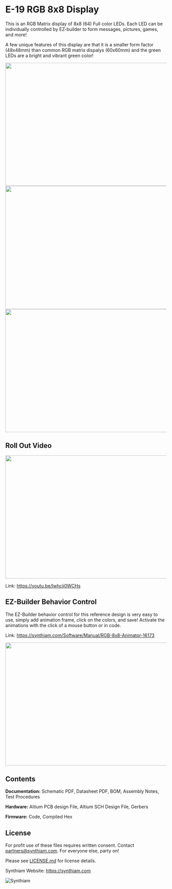 # E-19 RGB 8x8 Display

This is an RGB Matrix display of 8x8 (64) Full color LEDs. Each LED can be individually controlled by EZ-builder to form messages, pictures, games, and more!

A few unique features of this display are that it is a smaller form factor (48x48mm) than common RGB matrix dispalys (60x60mm) and the green LEDs are a bright and vibrant green color!

<p align="center">
<img src="https://live.staticflickr.com/65535/33867577668_3501be2fde_k.jpg" width="683" height="383">
<img src="https://live.staticflickr.com/65535/32801182037_fcb34d834e_k.jpg" width="683" height="383">
<img src="https://www.ez-robot.com/Shop/Images/Products/52.jpg" width="683" height="383">

## Roll Out Video

<a href=https://youtu.be/Iwhcii0WCHs><img src="https://media.giphy.com/media/SYWj5thk1iR8p5mULy/giphy.gif" width="683" height="383"></a></p>

Link: https://youtu.be/Iwhcii0WCHs

## EZ-Builder Behavior Control

The EZ-Builder behavior control for this reference design is very easy to use, simply add animation frame, click on the colors, and save! Activate the animations with the click of a mouse button or in code. 

Link: https://synthiam.com/Software/Manual/RGB-8x8-Animator-16173

<p align="center"><a href=https://synthiam.com/Software/Manual/RGB-8x8-Animator-16173><img src="https://live.staticflickr.com/65535/48718203842_73170065c7_n.jpg" width="683" height="383"></a></p>

## Contents

**Documentation:** Schematic PDF, Datasheet PDF, BOM, Assembly Notes, Test Procedures

**Hardware:** Altium PCB design File, Altium SCH Design File, Gerbers

**Firmware:** Code, Compiled Hex

## License

For profit use of these files requires written consent. Contact partners@synthiam.com. For everyone else, party on!

Please see [LICENSE.md](https://github.com/synthiam/E-19_RGB_8x8_Display/blob/master/LICENSE.md) for license details.

Synthiam Website: https://synthiam.com

![Synthiam](https://live.staticflickr.com/65535/47791527651_358dffb302_m.jpg)
